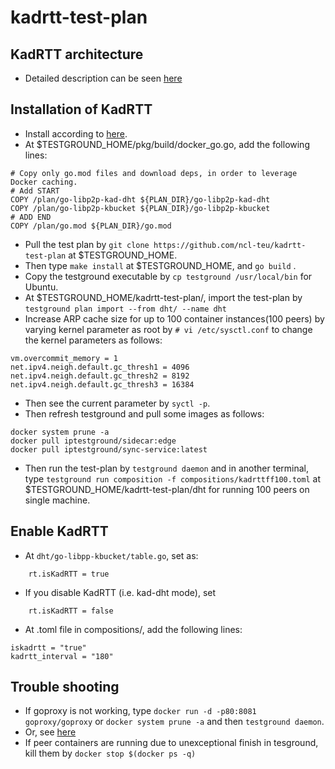 # kadrtt-test-plan
## KadRTT architecture
- Detailed description can be seen [here](https://hackmd.io/b-gKq_JmQLOSu1-v7IBRlw)
## Installation of KadRTT
- Install according to [here](https://docs.testground.ai/getting-started).
- At $TESTGROUND_HOME/pkg/build/docker_go.go, add the following lines: 
~~~
# Copy only go.mod files and download deps, in order to leverage Docker caching.
# Add START
COPY /plan/go-libp2p-kad-dht ${PLAN_DIR}/go-libp2p-kad-dht
COPY /plan/go-libp2p-kbucket ${PLAN_DIR}/go-libp2p-kbucket
# ADD END
COPY /plan/go.mod ${PLAN_DIR}/go.mod
~~~
- Pull the test plan by `git clone https://github.com/ncl-teu/kadrtt-test-plan` at $TESTGROUND_HOME. 
- Then type `make install` at $TESTGROUND_HOME, and `go build` .
- Copy the testground executable by `cp testground /usr/local/bin` for Ubuntu. 
- At $TESTGROUND_HOME/kadrtt-test-plan/, import the test-plan by `testground plan import --from dht/ --name dht`
- Increase ARP cache size for up to 100 container instances(100 peers) by varying kernel parameter as root by `# vi /etc/sysctl.conf` to change the kernel parameters as follows: 
~~~
vm.overcommit_memory = 1
net.ipv4.neigh.default.gc_thresh1 = 4096
net.ipv4.neigh.default.gc_thresh2 = 8192
net.ipv4.neigh.default.gc_thresh3 = 16384
~~~
- Then see the current parameter by `syctl -p`. 
- Then refresh testground and pull some images as follows: 
~~~
docker system prune -a
docker pull iptestground/sidecar:edge
docker pull iptestground/sync-service:latest
~~~
- Then run the test-plan by `testground daemon` and in another terminal, type `testground run composition -f compositions/kadrttff100.toml` at $TESTGROUND_HOME/kadrtt-test-plan/dht for running 100 peers on single machine.
## Enable KadRTT
- At `dht/go-libpp-kbucket/table.go`, set as: 
~~~
	rt.isKadRTT = true
~~~
- If you disable KadRTT (i.e. kad-dht mode), set 
~~~
	rt.isKadRTT = false
~~~
- At .toml file in compositions/, add the following lines:
~~~
iskadrtt = "true"
kadrtt_interval = "180"
~~~
## Trouble shooting
- If goproxy is not working, type `docker run -d -p80:8081 goproxy/goproxy` or `docker system prune -a` and then `testground daemon`. 
- Or, see [here](https://docs.testground.ai/v/master/runner-library/local-docker/troubleshooting#troubleshooting)
- If peer containers are running due to unexceptional finish in tesground, kill them by `docker stop $(docker ps -q)`
